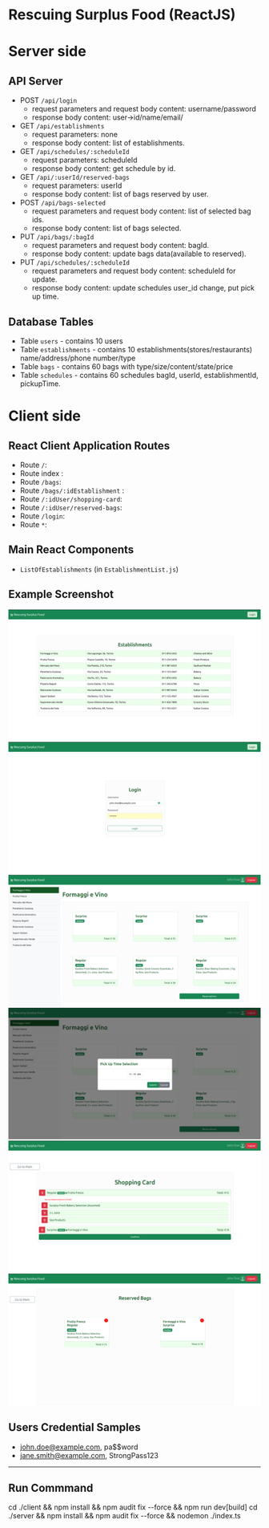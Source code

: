 # Rescuing Surplus Food (ReactJS)

# Server side

## API Server

- POST `/api/login`
  - request parameters and request body content: username/password
  - response body content: user->id/name/email/
- GET `/api/establishments`
  - request parameters: none
  - response body content: list of establishments.
- GET `/api/schedules/:scheduleId`
  - request parameters: scheduleId
  - response body content: get schedule by id.
- GET `/api/:userId/reserved-bags`
  - request parameters: userId
  - response body content: list of bags reserved by user.
- POST `/api/bags-selected`
  - request parameters and request body content: list of selected bag ids.
  - response body content: list of bags selected.
- PUT `/api/bags/:bagId`
  - request parameters and request body content: bagId.
  - response body content: update bags data(available to reserved).
- PUT `/api/schedules/:scheduleId`
  - request parameters and request body content: scheduleId for update.
  - response body content: update schedules user_id change, put pick up time.

## Database Tables

- Table `users` - contains 10 users
- Table `establishments` - contains 10 establishments(stores/restaurants) name/address/phone number/type
- Table `bags` - contains 60 bags with type/size/content/state/price
- Table `schedules` - contains 60 schedules bagId, userId, establishmentId, pickupTime.

# Client side


## React Client Application Routes

- Route `/`: <Layout user={user} setUser={setUser} show={show} />
- Route index : <EstablishmentList establishments={establishments} user={user} setTitle={setTitle} orders={orders} />
- Route `/bags`: <BagsPage establishments={establishments} user={user} setTitle={setTitle} setBags={setBags} />
- Route `/bags/:idEstablishment` : <BagsList bags={bags} title={title} user={user} setOrders={setOrders} setEstablishments={setEstablishments} establishments={establishments} orders={orders} />
- Route `/:idUser/shopping-card`: <ShoppingCard orders={orders} setOrders={setOrders} establishments={establishments} setEstablishments={setEstablishments} user={user} setShow={setShow} show={show}/>
- Route `/:idUser/reserved-bags`: <ReservedBags user={user} />
- Route `/login`: <Login setUser={setUser} />
- Route `*`: <PageNotFound />


## Main React Components

- `ListOfEstablishments` (in `EstablishmentList.js`)

## Example Screenshot

![Screenshot](./img/establishments.png)
![Screenshot](./img/login.png)
![Screenshot](./img/bags.png)
![Screenshot](./img/pickup_time.png)
![Screenshot](./img/shopping_card.png)
![Screenshot](./img/reserved_bags.png)

## Users Credential Samples

- john.doe@example.com, pa$$word 
- jane.smith@example.com, StrongPass123
___
## Run Commmand

cd ./client && npm install && npm audit fix --force && npm run dev[build]
cd ./server && npm install && npm audit fix --force && nodemon ./index.ts
